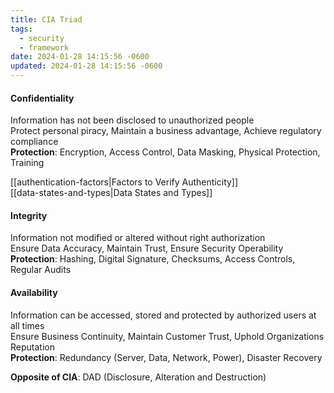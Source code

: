 ```yaml
---
title: CIA Triad
tags:
  - security
  - framework
date: 2024-01-28 14:15:56 -0600
updated: 2024-01-28 14:15:56 -0600
---
```


#### Confidentiality
Information has not been disclosed to unauthorized people  
Protect personal piracy, Maintain a business advantage, Achieve regulatory compliance  
**Protection**: Encryption, Access Control, Data Masking, Physical Protection, Training

[[authentication-factors|Factors to Verify Authenticity]]  
[[data-states-and-types|Data States and Types]]

#### Integrity
Information not modified or altered without right authorization  
Ensure Data Accuracy, Maintain Trust, Ensure Security Operability  
**Protection**: Hashing, Digital Signature, Checksums, Access Controls, Regular Audits

#### Availability
Information can be accessed, stored and protected by authorized users at all times  
Ensure Business Continuity, Maintain Customer Trust, Uphold Organizations Reputation  
**Protection**: Redundancy (Server, Data, Network, Power), Disaster Recovery

**Opposite of CIA**: DAD (Disclosure, Alteration and Destruction)
